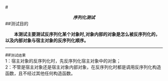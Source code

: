 #<center>***序列化测试***</center>
##测试目的  

  　　**本测试主要测试反序列化某个对象时,对象内部的对象是怎么被反序列化的，以及内部对象与宿主对象的反序列化顺序。**

--------------
##`测试结果`  
1：宿主对象的反序列化时，先反序列化宿主对象中的对象；  
2：不管是宿主对象还是宿主对象内部对象，在反序列化时都是调用反序列化构造函数，且不经过其他任何构造函数。